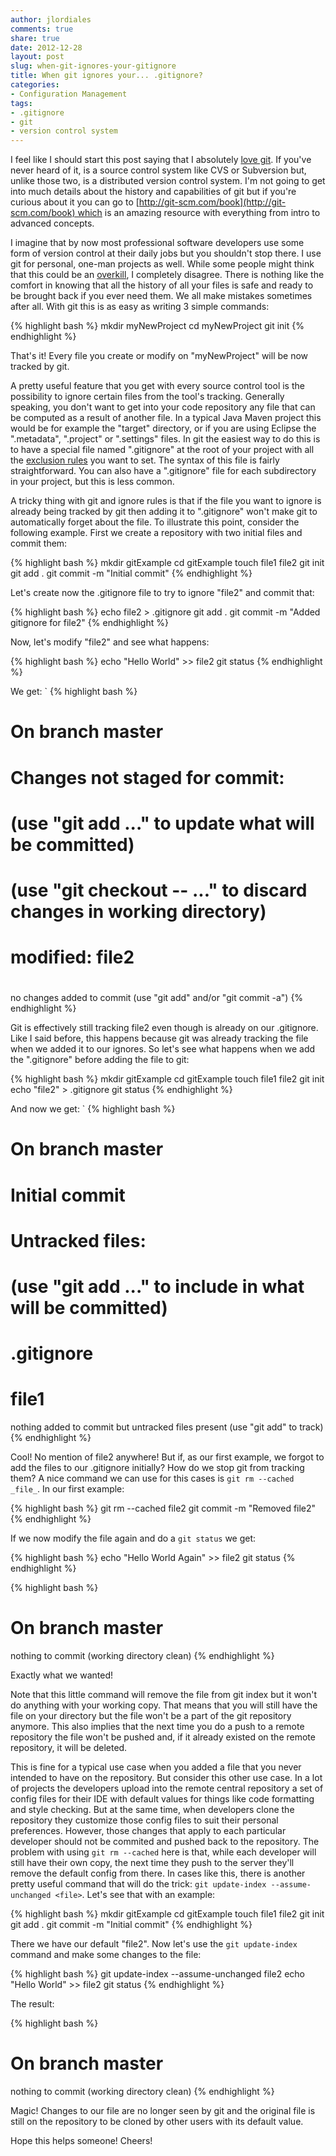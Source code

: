 ```yaml
---
author: jlordiales
comments: true
share: true
date: 2012-12-28
layout: post
slug: when-git-ignores-your-gitignore
title: When git ignores your... .gitignore?
categories:
- Configuration Management
tags:
- .gitignore
- git
- version control system
---
```


I feel like I should start this post saying that I absolutely [love
git](http://youtu.be/4XpnKHJAok8). If you've never heard of it, is a source
control system like CVS or Subversion but, unlike those two, is a distributed
version control system. I'm not going to get into much details about the history
and capabilities of git but if you're curious about it you can go
to [http://git-scm.com/book](http://git-scm.com/book) which is an amazing
resource with everything from intro to advanced concepts.

I imagine that by now most professional software developers use some form of
version control at their daily jobs but you shouldn't stop there. I use git for
personal, one-man projects as well. While some people might think that this
could be an
[overkill](http://programmers.stackexchange.com/questions/69308/git-for-personal-one-man-projects-overkill),
I completely disagree. There is nothing like the comfort in knowing that all the
history of all your files is safe and ready to be brought back if you ever need
them. We all make mistakes sometimes after all. With git this is as easy as
writing 3 simple commands:

{% highlight bash %}
mkdir myNewProject
cd myNewProject
git init
{% endhighlight %}

That's it! Every file you create or modify on "myNewProject" will be now tracked
by git.

A pretty useful feature that you get with every source control tool is the
possibility to ignore certain files from the tool's tracking. Generally
speaking, you don't want to get into your code repository any file that can be
computed as a result of another file. In a typical Java Maven project this would
be for example the "target" directory, or if you are using Eclipse the
".metadata", ".project" or ".settings" files. In git the easiest way to do this
is to have a special file named ".gitignore" at the root of your project with
all the [exclusion
rules](http://www.kernel.org/pub/software/scm/git/docs/gitignore.html) you want
to set. The syntax of this file is fairly straightforward. You can also have a
".gitignore" file for each subdirectory in your project, but this is less
common.

A tricky thing with git and ignore rules is that if the file you want to ignore
is already being tracked by git then adding it to ".gitignore" won't make git to
automatically forget about the file. To illustrate this point, consider the
following example. First we create a repository with two initial files and
commit them:

{% highlight bash %}
mkdir gitExample
cd gitExample
touch file1 file2
git init
git add .
git commit -m "Initial commit"
{% endhighlight %}

Let's create now the .gitignore file to try to ignore "file2" and commit that:

{% highlight bash %}
echo file2 > .gitignore
git add .
git commit -m "Added gitignore for file2"
{% endhighlight %}

Now, let's modify "file2" and see what happens:

{% highlight bash %}
echo "Hello World" >> file2
git status
{% endhighlight %}

We get:
`
{% highlight bash %}
# On branch master
# Changes not staged for commit:
#   (use "git add ..." to update what will be committed)
#   (use "git checkout -- ..." to discard changes in working directory)
#
#	modified:   file2
#
no changes added to commit (use "git add" and/or "git commit -a")
{% endhighlight %}

Git is effectively still tracking file2 even though is already on our
.gitignore. Like I said before, this happens because git was already tracking
the file when we added it to our ignores. So let's see what happens when we add
the ".gitignore" before adding the file to git:

{% highlight bash %}
mkdir gitExample
cd gitExample
touch file1 file2
git init
echo "file2" > .gitignore
git status
{% endhighlight %}

And now we get:
`
{% highlight bash %}
# On branch master
#
# Initial commit
#
# Untracked files:
#   (use "git add ..." to include in what will be committed)
#
#	.gitignore
#	file1
nothing added to commit but untracked files present (use "git add" to track)
{% endhighlight %}

Cool! No mention of file2 anywhere! But if, as our first example, we forgot to
add the files to our .gitignore initially? How do we stop git from tracking
them? A nice command we can use for this cases is `git rm --cached _file_`. In
our first example:

{% highlight bash %}
git rm --cached file2
git commit -m "Removed file2"
{% endhighlight %}

If we now modify the file again and do a `git status` we get:

{% highlight bash %}
echo "Hello World Again" >> file2
git status
{% endhighlight %}


{% highlight bash %}
# On branch master
nothing to commit (working directory clean)
{% endhighlight %}

Exactly what we wanted!

Note that this little command will remove the file from git index but it won't
do anything with your working copy. That means that you will still have the file
on your directory but the file won't be a part of the git repository anymore.
This also implies that the next time you do a push to a remote repository the
file won't be pushed and, if it already existed on the remote repository, it
will be deleted.

This is fine for a typical use case when you added a file that you never
intended to have on the repository. But consider this other use case. In a lot
of projects the developers upload into the remote central repository a set of
config files for their IDE with default values for things like code formatting
and style checking. But at the same time, when developers clone the repository
they customize those config files to suit their personal preferences. However,
those changes that apply to each particular developer should not be commited and
pushed back to the repository. The problem with using `git rm --cached` here is
that, while each developer will still have their own copy, the next time they
push to the server they'll remove the default config from there. In cases like
this, there is another pretty useful command that will do the trick: `git
update-index --assume-unchanged <file>`. Let's see that with an example:

{% highlight bash %}
mkdir gitExample
cd gitExample
touch file1 file2
git init
git add .
git commit -m "Initial commit"
{% endhighlight %}

There we have our default "file2". Now let's use the `git update-index` command
and make some changes to the file:

{% highlight bash %}
git update-index --assume-unchanged file2
echo "Hello World" >> file2
git status
{% endhighlight %}

The result:

{% highlight bash %}
# On branch master
nothing to commit (working directory clean)
{% endhighlight %}

Magic! Changes to our file are no longer seen by git and the original file is
still on the repository to be cloned by other users with its default value.

Hope this helps someone! Cheers!

